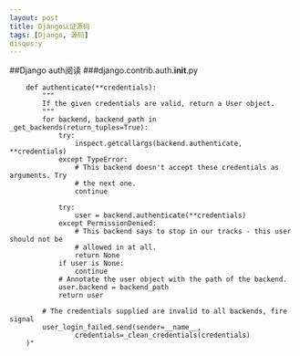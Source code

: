 ```yaml
---
layout: post
title: Django认证源码
tags: [Django, 源码]
disqus:y
---
```


##Django auth阅读
###django.contrib.auth.__init__.py

		def authenticate(**credentials):
			"""
			If the given credentials are valid, return a User object.
			"""
			for backend, backend_path in _get_backends(return_tuples=True):
				try:
					inspect.getcallargs(backend.authenticate, **credentials)
				except TypeError:
					# This backend doesn't accept these credentials as arguments. Try
					# the next one.
					continue

				try:
					user = backend.authenticate(**credentials)
				except PermissionDenied:
					# This backend says to stop in our tracks - this user should not be
					# allowed in at all.
					return None
				if user is None:
					continue
				# Annotate the user object with the path of the backend.
				user.backend = backend_path
				return user

			# The credentials supplied are invalid to all backends, fire signal
			user_login_failed.send(sender=__name__,
					credentials=_clean_credentials(credentials)
		)"

